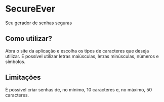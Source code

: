 # SecureEver
 Seu gerador de senhas seguras

 ## Como utilizar?
 Abra o site da aplicação e escolha os tipos de caracteres que deseja utilizar.
 É possível utilizar letras maiúsculas, letras minúsculas, números e símbolos.

 ## Limitações
 É possível criar senhas de, no mínimo, 10 caracteres e, no máximo, 50 caracteres.
